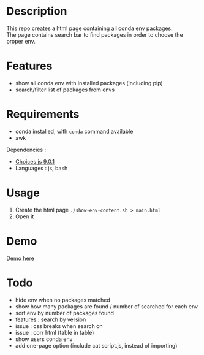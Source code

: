 # Description
This repo creates a html page containing all conda env packages.  
The page contains search bar to find packages in order to choose the proper env.

# Features
- show all conda env with installed packages (including pip)
- search/filter list of packages from envs

# Requirements
- conda installed, with `conda` command available
- awk

Dependencies :
- [Choices.js 9.0.1](https://github.com/Choices-js/Choices)
- Languages : js, bash

# Usage
1. Create the html page `./show-env-content.sh > main.html`
2. Open it

# Demo
[Demo here](https://jple.github.io/conda-explorator/demo/main.html)

# Todo
- hide env when no packages matched
- show how many packages are found / number of searched for each env
- sort env by number of packages found
- features : search by version
- issue : css breaks when search on
- issue : corr html (table in table)
- show users conda env
- add one-page option (include cat script.js, instead of importing)